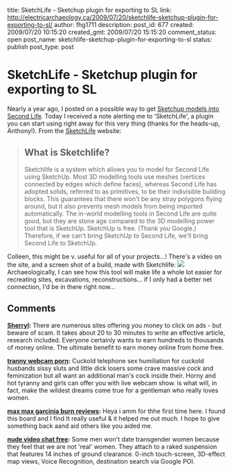 title: SketchLife - Sketchup plugin for exporting to SL
link: http://electricarchaeology.ca/2009/07/20/sketchlife-sketchup-plugin-for-exporting-to-sl/
author: fhg1711
description: 
post_id: 677
created: 2009/07/20 10:15:20
created_gmt: 2009/07/20 15:15:20
comment_status: open
post_name: sketchlife-sketchup-plugin-for-exporting-to-sl
status: publish
post_type: post

# SketchLife - Sketchup plugin for exporting to SL

Nearly a year ago, I posted on a possible way to get [Sketchup models into Second Life](http://electricarchaeologist.wordpress.com/2008/10/24/sketchup-into-second-life/#comments). Today I received a note alerting me to 'SketchLife', a plugin you can start using right away for this very thing (thanks for the heads-up, Anthony!). From the [SketchLife](http://vrshed.com/sketchlife/) website: 

> ## What is Sketchlife?
> 
> Sketchlife is a system which allows you to model for Second Life using SketchUp. Most 3D modelling tools use meshes (vertices connected by edges which define faces), whereas Second Life has adopted solids, referred to as primitives, to be their indivisible building blocks. This guarantees that there won't be any stray polygons flying around, but it also prevents mesh models from being imported automatically. The in-world modelling tools in Second Life are quite good, but they are stone age compared to the 3D modelling power tool that is SketchUp. SketchUp is free. (Thank you Google.) Therefore, if we can't bring SketchUp to Second Life, we'll bring Second Life to SketchUp.

Colleen, this might be v. useful for all of your projects...! There's a video on the site, and a screen shot of a build, made with Sketchlife: ![](http://vrshed.com/sketchlife/examples/vasiliy_title.jpg) Archaeologically, I can see how this tool will make life a whole lot easier for recreating sites, excavations, reconstructions... if I only had a better net connection, I'd be in there right now...

## Comments

**[Sherryl](#10797 "2013-09-20 06:16:29"):** There are numerous sites offering you money to click on ads - but beware of scam. It takes about 20 to 30 minutes to write an effective article, research included. Everyone certainly wants to earn hundreds to thousands of money online. The ultimate benefit to earn money online from home free.

**[tranny webcam porn](#11163 "2013-11-23 18:52:02"):** Cuckold telephone sex humiliation for cuckold husbands sissy sluts and little dick losers some crave massive cock and feminization but all want an additional man's cock inside their. Horny and hot tyranny and girls can offer you with live webcam show. is what will, in fact, make the wildest dreams come true for a gentleman who really loves women.

**[max max garcinia burn reviews](#11227 "2013-11-26 15:08:51"):** Heya i amm for thhe first time here. I found this board and I find It really useful & it helped me out much. I hope to give something back aand aid others like you aided me.

**[nude video chat free](#13632 "2014-02-05 20:21:55"):** Some men won't date transgender women because they feel that we are not 'real' women. They attach to a raked suspension that features 14 inches of ground clearance. 0-inch touch-screen, 3D-effect map views, Voice Recognition, destination search via Google POI.

